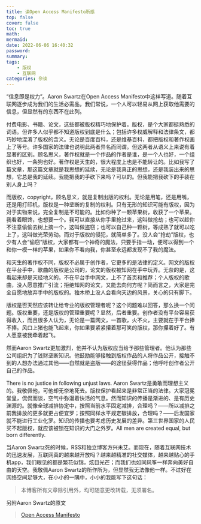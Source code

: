 ```yaml
---
title: 读Open Access Manifesto所感
top: false
cover: false
toc: true
math:
mermaid:
date: 2022-06-06 16:40:32
password:
summary:
tags:
    - 版权
    - 互联网
categories: 杂谈
---
```


“信息即是权力”。Aaron Swartz在Open Access Manifesto中这样写道。随着互联网逐步成为我们的生活必需品，我们常说，一个人可以轻易从网上获取他需要的信息，但显然有的东西不在此列。

付费电影、书籍、论文，这些都被版权精巧地保护着。版权，是个大家都挺熟悉的词语。但许多人似乎都不知道版权到底是什么；包括许多权威解释和法律条文，都巧妙地混淆了版权的含义。无论是百度百科，还是维基百科，都把版权和著作权画上了等号。许多国家的法律也说明此两者异名而同谓。但这两者从语义上来说有着显著的区别。顾名思义，著作权就是一个作品的作者是谁，是一个人也好，一个组织也好，一条狗也好。著作权是天生的，很大程度上也是不能转让的。比如我写了篇文章，那这篇文章就是我思想的延续，无论是我真正的思想，还是我装出来的思想，它总是我的延续。我能把我的手砍下来吗？可以的。但我能把我砍下的手装在别人身上吗？

而版权，copyright，顾名思义，就是复制出版的权利。无论是用笔，还是用嘴，还是用打印机，版权是一种垄断的复制的权利。只有无形的知识可能有版权，因为对于实物来说，完全复制是不可能的。比如你种了一颗苹果树，收获了一个苹果。我看着眼馋，也想要一个。我可以直接从你手里抢过来，这叫做抢劫；也可以趁你不注意偷偷去树上摘一个，这叫做盗窃；也可以自己种一颗树，等成熟了就可以吃上了，这叫做光荣劳动。而对于版权的侵犯，就简单多了。没人会“抢劫”版权，也少有人会“偷窃”版权，大家都有一个神奇的魔法，只要手指一动，便可以得到一个和你一模一样的苹果，如果你不看向我，你甚至永远都发现不了我的魔法。

和天生的著作权不同，版权不必属于创作者，它更多的是法律的定义。网文的版权在平台手中，歌曲的版权是公司的，论文的版权被知网在手中玩弄。无奈的是，这看起来却是天经地义的。不在平台手中网文，上不了首页和推荐；个人版权的歌曲，没人愿意推广引流；拒绝知网的论文，又能去向何方呢？简而言之，大家是完全自愿地放弃手中的版权的。独木桥上没人会看向天边的风景，关心的只有脚下。

版权是否天然应该转让给专业的版权管理者呢？这个问题难以回答，那么换一个问题。版权重要，还是版权的管理重要呢？显然，后者重要。创作者没有平台容易获得收入，而且很多人认为，无论是一篇网文，一首歌，火不火，主要就在于平台捧不捧。风口上猪也能飞起来，你如果要紧紧攥着那可笑的版权，那你攥着好了。有人愿意被我牵着起飞。

然而Aaron Swartz更加激烈，他并不认为版权应当给予那些管理者。他认为那些公司组织为了钱财垄断知识。他鼓励能够接触到版权作品的人将作品公开，接触不到的人想办法通过其他——自然就是盗版——的途径获得作品；他呼吁创作者公开自己的作品。

There is no justice in following unjust laws. Aaron Swartz是勇敢而理想主义的。我敬佩他，可他却无奈地死去。版权保护看起来是非常正当的法律。大家冠冕堂皇，侃侃而谈，空气中弥漫着快活的气息。然而知识的传播是渐进的、是有历史渊源的。就像全球减排协定中，按照当前水平固定减排，合理吗？——所以减排之前我排放的更多就更占便宜罗；按照同样水平规定碳排放，合理吗？——后发国家就不能进行工业化罗。知识的传播也要考虑历史发展的差异。第三世界国家的人民买不起版权，就应该被锁在知识的大门之外罗。All men are created equal, but born differently.

当Aaron Swartz死的时候，RSS和独立博客方兴未艾。而现在，随着互联网技术的迅速发展，互联网真的越来越开放吗？越来越精准的社交媒体，越来越贴心的手机app，我们眼见的都是繁花似锦，炫目光芒；而我们也如同风筝一样奔向美好自由的天空。我敬佩Aaron Swartz的所作所为，但显然我无法像他一样。不过好在网络空间足够大，在小小的一隅中，小小的我能写下这句话：

>本博客所有文章除引用外，均可随意更改转载，无须署名。

另附Aaron Swartz的原文
>[Open Access Manifesto](https://archive.org/stream/GuerillaOpenAccessManifesto/Goamjuly2008_djvu.txt)
